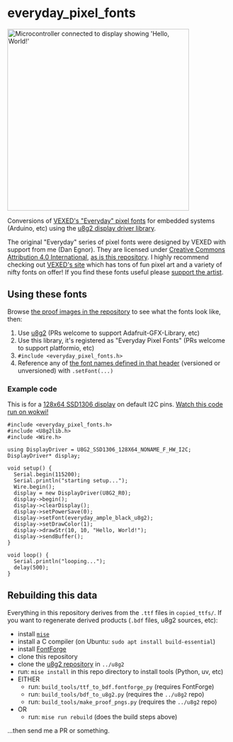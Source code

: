# everyday_pixel_fonts

<p><img width="410" alt="Microcontroller connected to display showing 'Hello, World!'" src="https://github.com/user-attachments/assets/3d664ded-9d3b-4137-9130-8b46de4a8297" /></p>

Conversions of [VEXED's "Everyday" pixel fonts](https://v3x3d.itch.io/everyday-typical) for embedded systems (Arduino, etc) using the [u8g2 display driver library](https://github.com/olikraus/u8g2/wiki).

The original "Everyday" series of pixel fonts were designed by VEXED with support from me (Dan Egnor). They are licensed under [Creative Commons Attribution 4.0 International](https://creativecommons.org/licenses/by/4.0/deed.en), [as is this repository](LICENSE.txt). I highly recommend checking out [VEXED's site](https://v3x3d.itch.io/) which has tons of fun pixel art and a variety of nifty fonts on offer! If you find these fonts useful please [support the artist](https://www.patreon.com/c/V3X3D/posts).

## Using these fonts

Browse [the proof images in the repository](proof_pngs) to see what the fonts look like, then:

1. Use [u8g2](https://github.com/olikraus/u8g2) (PRs welcome to support Adafruit-GFX-Library, etc)
2. Use this library, it's registered as "Everyday Pixel Fonts" (PRs welcome to support platformio, etc)
3. `#include <everyday_pixel_fonts.h>`
4. Reference any of [the font names defined in that header](src/everyday_pixel_fonts.h) (versioned or unversioned) with `.setFont(...)`

### Example code

This is for a [128x64 SSD1306 display](https://www.adafruit.com/product/326) on default I2C pins. [Watch this code run on wokwi!](https://wokwi.com/projects/446370045333538817)

```
#include <everyday_pixel_fonts.h>
#include <U8g2lib.h>
#include <Wire.h>

using DisplayDriver = U8G2_SSD1306_128X64_NONAME_F_HW_I2C;
DisplayDriver* display;

void setup() {
  Serial.begin(115200);
  Serial.println("starting setup...");
  Wire.begin();
  display = new DisplayDriver(U8G2_R0);
  display->begin();
  display->clearDisplay();
  display->setPowerSave(0);
  display->setFont(everyday_ample_black_u8g2);
  display->setDrawColor(1);
  display->drawStr(10, 10, "Hello, World!");
  display->sendBuffer();
}

void loop() {
  Serial.println("looping...");
  delay(500);
}
```

## Rebuilding this data

Everything in this repository derives from the `.ttf` files in `copied_ttfs/`.
If you want to regenerate derived products (`.bdf` files, u8g2 sources, etc):

- install [`mise`](https://mise.jdx.dev/)
- install a C compiler (on Ubuntu: `sudo apt install build-essential`)
- install [FontForge](https://fontforge.org/en-US/)
- clone this repository
- clone the [u8g2 repository](https://github.com/olikraus/u8g2) in `../u8g2`
- run: `mise install` in this repo directory to install tools (Python, uv, etc)
- EITHER
  - run: `build_tools/ttf_to_bdf.fontforge_py` (requires FontForge)
  - run: `build_tools/bdf_to_u8g2.py` (requires the `../u8g2` repo)
  - run: `build_tools/make_proof_pngs.py` (requires the `../u8g2` repo)
- OR
  - run: `mise run rebuild` (does the build steps above)

...then send me a PR or something.
